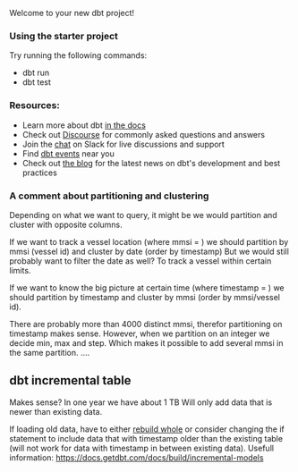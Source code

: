 Welcome to your new dbt project!

### Using the starter project

Try running the following commands:
- dbt run
- dbt test


### Resources:
- Learn more about dbt [in the docs](https://docs.getdbt.com/docs/introduction)
- Check out [Discourse](https://discourse.getdbt.com/) for commonly asked questions and answers
- Join the [chat](https://community.getdbt.com/) on Slack for live discussions and support
- Find [dbt events](https://events.getdbt.com) near you
- Check out [the blog](https://blog.getdbt.com/) for the latest news on dbt's development and best practices


### A comment about partitioning and clustering

Depending on what we want to query, it might be we would partition and cluster with opposite columns.

If we want to track a vessel location (where mmsi = ) we should partition by mmsi (vessel id) and cluster by date (order by timestamp)
But we would still probably want to filter the date as well? To track a vessel within certain limits.

If we want to know the big picture at certain time (where timestamp = ) we should partition by timestamp and cluster by mmsi (order by mmsi/vessel id).

There are probably more than 4000 distinct mmsi, therefor partitioning on timestamp makes sense.
However, when we partition on an integer we decide min, max and step. Which makes it possible to add several mmsi in the same partition. ....

## dbt incremental table

Makes sense?
In one year we have about 1 TB
Will only add data that is newer than existing data.

If loading old data, have to either [rebuild whole](https://docs.getdbt.com/docs/build/incremental-models#how-do-i-rebuild-an-incremental-model) or consider changing the if statement to include data that with timestamp older than the existing table (will not work for data with timestamp in between existing data).
Usefull information:
https://docs.getdbt.com/docs/build/incremental-models
